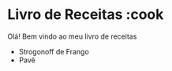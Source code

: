 # Livro de Receitas :cook

Olá! Bem vindo ao meu livro de receitas

 - Strogonoff de Frango
 - Pavê
